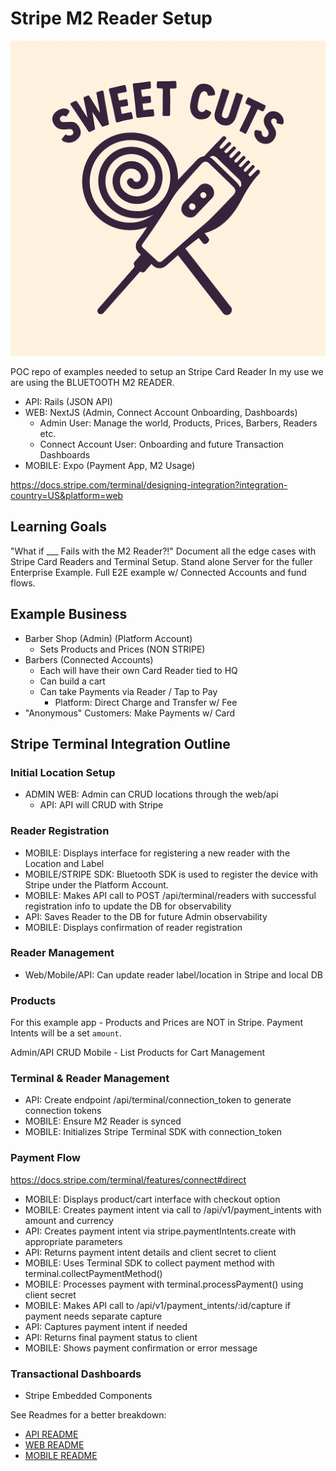 # Stripe M2 Reader Setup

![Sweet Cuts Logo](./sweet_cuts.png)

POC repo of examples needed to setup an Stripe Card Reader
In my use we are using the BLUETOOTH M2 READER.

- API: Rails (JSON API)
- WEB: NextJS (Admin, Connect Account Onboarding, Dashboards)
  - Admin User: Manage the world, Products, Prices, Barbers, Readers etc.
  - Connect Account User: Onboarding and future Transaction Dashboards
- MOBILE: Expo (Payment App, M2 Usage)

<https://docs.stripe.com/terminal/designing-integration?integration-country=US&platform=web>

## Learning Goals

"What if ___ Fails with the M2 Reader?!"
Document all the edge cases with Stripe Card Readers and Terminal Setup.
Stand alone Server for the fuller Enterprise Example.
Full E2E example w/ Connected Accounts and fund flows.

## Example Business

- Barber Shop (Admin) (Platform Account)
  - Sets Products and Prices (NON STRIPE)
- Barbers (Connected Accounts)
  - Each will have their own Card Reader tied to HQ
  - Can build a cart
  - Can take Payments via Reader / Tap to Pay
    - Platform: Direct Charge and Transfer w/ Fee
- "Anonymous" Customers: Make Payments w/ Card

## Stripe Terminal Integration Outline

### Initial Location Setup

- ADMIN WEB: Admin can CRUD locations through the web/api
  - API: API will CRUD with Stripe

### Reader Registration

- MOBILE: Displays interface for registering a new reader with the Location and Label
- MOBILE/STRIPE SDK: Bluetooth SDK is used to register the device with Stripe under the Platform Account.
- MOBILE: Makes API call to POST /api/terminal/readers with successful registration info to update the DB for observability
- API: Saves Reader to the DB for future Admin observability
- MOBILE: Displays confirmation of reader registration

### Reader Management

- Web/Mobile/API: Can update reader label/location in Stripe and local DB

### Products

For this example app - Products and Prices are NOT in Stripe.
Payment Intents will be a set `amount`.

Admin/API CRUD
Mobile - List Products for Cart Management

### Terminal & Reader Management

- API: Create endpoint /api/terminal/connection_token to generate connection tokens
- MOBILE: Ensure M2 Reader is synced
- MOBILE: Initializes Stripe Terminal SDK with connection_token

### Payment Flow

<https://docs.stripe.com/terminal/features/connect#direct>

- MOBILE: Displays product/cart interface with checkout option
- MOBILE: Creates payment intent via call to /api/v1/payment_intents with amount and currency
- API: Creates payment intent via stripe.paymentIntents.create with appropriate parameters
- API: Returns payment intent details and client secret to client
- MOBILE: Uses Terminal SDK to collect payment method with terminal.collectPaymentMethod()
- MOBILE: Processes payment with terminal.processPayment() using client secret
- MOBILE: Makes API call to /api/v1/payment_intents/:id/capture if payment needs separate capture
- API: Captures payment intent if needed
- API: Returns final payment status to client
- MOBILE: Shows payment confirmation or error message

### Transactional Dashboards

- Stripe Embedded Components

See Readmes for a better breakdown:

- [API README](./api/README.md)
- [WEB README](./web/README.md)
- [MOBILE README](./mobile/README.md)
